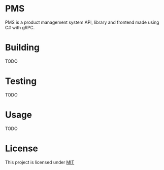 # PMS

PMS is a product management system API, library and frontend made using C# with gRPC. 

# Building

TODO

# Testing

TODO

# Usage

TODO

# License

This project is licensed under [MIT](https://github.com/PrestonLTaylor/PMS/blob/master/LICENSE)